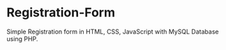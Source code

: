 # Registration-Form
Simple Registration form in HTML, CSS, JavaScript with MySQL Database using PHP.
